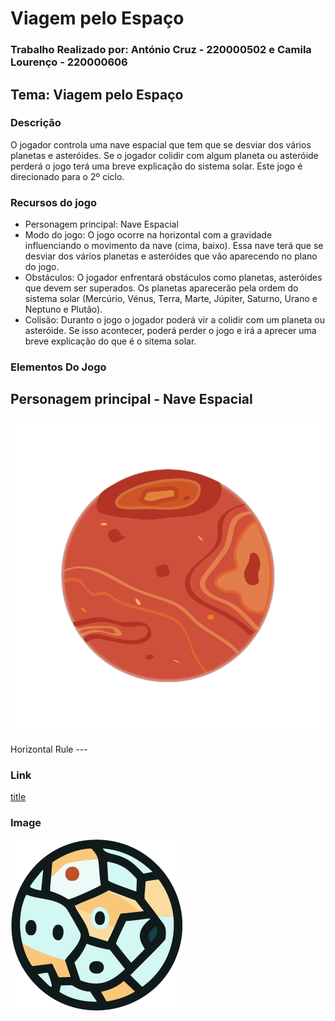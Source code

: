 # Viagem pelo Espaço 
### Trabalho Realizado por: António Cruz - 220000502 e Camila Lourenço - 220000606

## Tema: Viagem pelo Espaço

### Descrição 	
O jogador controla uma nave espacial que tem que se desviar dos vários planetas e asteróides. Se o jogador colidir com algum planeta ou asteróide perderá o jogo terá uma breve explicação do sistema solar. Este jogo é direcionado para o 2º ciclo.


### Recursos do jogo 	

- Personagem principal: Nave Espacial
- Modo do jogo: O jogo ocorre na horizontal com a gravidade influenciando o movimento da nave (cima, baixo). Essa nave terá que se desviar dos vários planetas e asteróides que vão aparecendo no plano do jogo.
- Obstáculos: O jogador enfrentará obstáculos como planetas, asteróides que devem ser superados. Os planetas aparecerão pela ordem do sistema solar (Mercúrio, Vénus, Terra, Marte, Júpiter, Saturno, Urano e Neptuno e Plutão).
- Colisão: Duranto o jogo o jogador poderá vir a colidir com um planeta ou asteróide. Se isso acontecer, poderá perder o jogo e irá a aprecer uma breve explicação do que é o sitema solar. 
  
### Elementos Do Jogo

## Personagem principal - Nave Espacial
![desenho do Asteroide](marte.png)



Horizontal Rule 	---

### Link 	
[title](https://www.example.com)

### Image 	
![desenho do Asteroide](asteroid.png)
